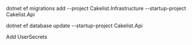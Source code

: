 dotnet ef migrations add <INSERTNAME> --project Cakelist.Infrastructure --startup-project Cakelist.Api

dotnet ef database update --startup-project Cakelist.Api

Add UserSecrets